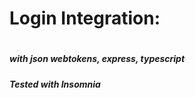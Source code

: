 <h1><strong>Login Integration:</strong><h1> 

<h5>with json webtokens, express, typescript<h5>

Tested with Insomnia
